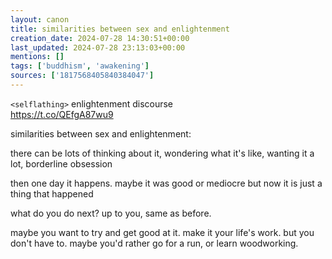 ```yaml
---
layout: canon
title: similarities between sex and enlightenment
creation_date: 2024-07-28 14:30:51+00:00
last_updated: 2024-07-28 23:13:03+00:00
mentions: []
tags: ['buddhism', 'awakening']
sources: ['1817568405840384047']
---
```


`<selflathing>` enlightenment discourse  
https://t.co/QEfgA87wu9  

similarities between sex and enlightenment:  
  
there can be lots of thinking about it, wondering what it's like, wanting it a lot, borderline obsession  
  
then one day it happens. maybe it was good or mediocre but now it is just a thing that happened  

what do you do next? up to you, same as before.  
  
maybe you want to try and get good at it. make it your life's work. but you don't have to. maybe you'd rather go for a run, or learn woodworking.  


